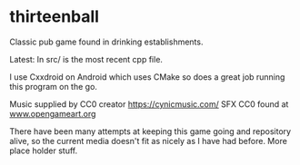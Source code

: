 # thirteenball
Classic pub game found in drinking establishments.

Latest:
In src/ is the most recent cpp file.

I use Cxxdroid on Android which uses CMake so does a great job running this program on the go.

Music supplied by CC0 creator https://cynicmusic.com/
SFX CC0 found at
www.opengameart.org

There have been many attempts at keeping this game going and repository alive, so the current media doesn't fit as nicely as I have had before. More place holder stuff.
